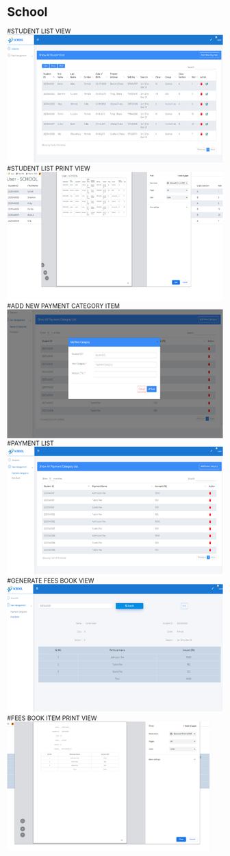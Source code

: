 # School 

#STUDENT LIST VIEW
<img src="SS/StudentList.PNG" height="300px" >
#STUDENT LIST PRINT VIEW
<img src="SS/StudentListPrint.PNG" height="300px" >
#ADD NEW PAYMENT CATEGORY ITEM
<img src="SS/AddNewPaymentcategory.PNG" height="300px" >
#PAYMENT LIST
<img src="SS/paymentList.PNG" height="300px" >
#GENERATE FEES BOOK VIEW
<img src="SS/GenerateFessBook.PNG" height="300px" >
#FEES BOOK ITEM PRINT VIEW
<img src="SS/FeesBookPrint.PNG" height="300px" >
